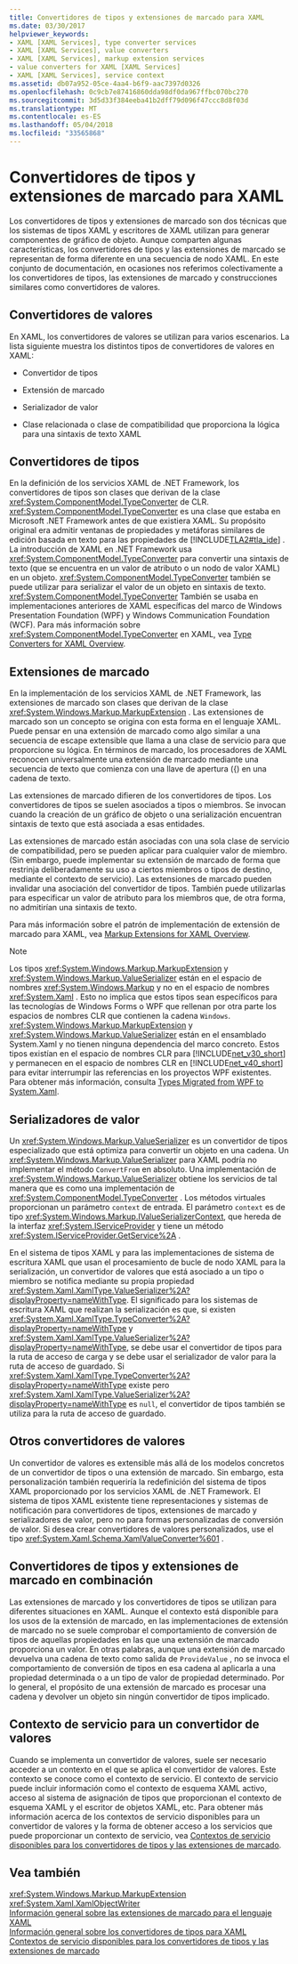 ```yaml
---
title: Convertidores de tipos y extensiones de marcado para XAML
ms.date: 03/30/2017
helpviewer_keywords:
- XAML [XAML Services], type converter services
- XAML [XAML Services], value converters
- XAML [XAML Services], markup extension services
- value converters for XAML [XAML Services]
- XAML [XAML Services], service context
ms.assetid: db07a952-05ce-4aa4-b6f9-aac7397d0326
ms.openlocfilehash: 0c9cb7e87416860dda98df0da967ffbc070bc270
ms.sourcegitcommit: 3d5d33f384eeba41b2dff79d096f47ccc8d8f03d
ms.translationtype: MT
ms.contentlocale: es-ES
ms.lasthandoff: 05/04/2018
ms.locfileid: "33565868"
---
```

# <a name="type-converters-and-markup-extensions-for-xaml"></a>Convertidores de tipos y extensiones de marcado para XAML
Los convertidores de tipos y extensiones de marcado son dos técnicas que los sistemas de tipos XAML y escritores de XAML utilizan para generar componentes de gráfico de objeto. Aunque comparten algunas características, los convertidores de tipos y las extensiones de marcado se representan de forma diferente en una secuencia de nodo XAML. En este conjunto de documentación, en ocasiones nos referimos colectivamente a los convertidores de tipos, las extensiones de marcado y construcciones similares como convertidores de valores.  
  
<a name="value_converters"></a>   
## <a name="value-converters"></a>Convertidores de valores  
 En XAML, los convertidores de valores se utilizan para varios escenarios. La lista siguiente muestra los distintos tipos de convertidores de valores en XAML:  
  
-   Convertidor de tipos  
  
-   Extensión de marcado  
  
-   Serializador de valor  
  
-   Clase relacionada o clase de compatibilidad que proporciona la lógica para una sintaxis de texto XAML  
  
<a name="type_converters"></a>   
## <a name="type-converters"></a>Convertidores de tipos  
 En la definición de los servicios XAML de .NET Framework, los convertidores de tipos son clases que derivan de la clase <xref:System.ComponentModel.TypeConverter> de CLR. <xref:System.ComponentModel.TypeConverter> es una clase que estaba en Microsoft .NET Framework antes de que existiera XAML. Su propósito original era admitir ventanas de propiedades y metáforas similares de edición basada en texto para las propiedades de [!INCLUDE[TLA2#tla_ide](../../../includes/tla2sharptla-ide-md.md)] . La introducción de XAML en .NET Framework usa <xref:System.ComponentModel.TypeConverter> para convertir una sintaxis de texto (que se encuentra en un valor de atributo o un nodo de valor XAML) en un objeto. <xref:System.ComponentModel.TypeConverter> también se puede utilizar para serializar el valor de un objeto en sintaxis de texto. <xref:System.ComponentModel.TypeConverter> También se usaba en implementaciones anteriores de XAML específicas del marco de Windows Presentation Foundation (WPF) y Windows Communication Foundation (WCF). Para más información sobre <xref:System.ComponentModel.TypeConverter> en XAML, vea [Type Converters for XAML Overview](../../../docs/framework/xaml-services/type-converters-for-xaml-overview.md).  
  
<a name="markup_extensions"></a>   
## <a name="markup-extensions"></a>Extensiones de marcado  
 En la implementación de los servicios XAML de .NET Framework, las extensiones de marcado son clases que derivan de la clase <xref:System.Windows.Markup.MarkupExtension> . Las extensiones de marcado son un concepto se origina con esta forma en el lenguaje XAML. Puede pensar en una extensión de marcado como algo similar a una secuencia de escape extensible que llama a una clase de servicio para que proporcione su lógica. En términos de marcado, los procesadores de XAML reconocen universalmente una extensión de marcado mediante una secuencia de texto que comienza con una llave de apertura ({) en una cadena de texto.  
  
 Las extensiones de marcado difieren de los convertidores de tipos. Los convertidores de tipos se suelen asociados a tipos o miembros. Se invocan cuando la creación de un gráfico de objeto o una serialización encuentran sintaxis de texto que está asociada a esas entidades.  
  
 Las extensiones de marcado están asociadas con una sola clase de servicio de compatibilidad, pero se pueden aplicar para cualquier valor de miembro. (Sin embargo, puede implementar su extensión de marcado de forma que restrinja deliberadamente su uso a ciertos miembros o tipos de destino, mediante el contexto de servicio). Las extensiones de marcado pueden invalidar una asociación del convertidor de tipos. También puede utilizarlas para especificar un valor de atributo para los miembros que, de otra forma, no admitirían una sintaxis de texto.  
  
 Para más información sobre el patrón de implementación de extensión de marcado para XAML, vea [Markup Extensions for XAML Overview](../../../docs/framework/xaml-services/markup-extensions-for-xaml-overview.md).  
  
> [!NOTE]
>  Los tipos <xref:System.Windows.Markup.MarkupExtension> y <xref:System.Windows.Markup.ValueSerializer> están en el espacio de nombres <xref:System.Windows.Markup> y no en el espacio de nombres <xref:System.Xaml> . Esto no implica que estos tipos sean específicos para las tecnologías de Windows Forms o WPF que rellenan por otra parte los espacios de nombres CLR que contienen la cadena `Windows`. <xref:System.Windows.Markup.MarkupExtension> y <xref:System.Windows.Markup.ValueSerializer> están en el ensamblado System.Xaml y no tienen ninguna dependencia del marco concreto. Estos tipos existían en el espacio de nombres CLR para [!INCLUDE[net_v30_short](../../../includes/net-v30-short-md.md)] y permanecen en el espacio de nombres CLR en [!INCLUDE[net_v40_short](../../../includes/net-v40-short-md.md)] para evitar interrumpir las referencias en los proyectos WPF existentes. Para obtener más información, consulta [Types Migrated from WPF to System.Xaml](../../../docs/framework/xaml-services/types-migrated-from-wpf-to-system-xaml.md).  
  
<a name="value_serializers"></a>   
## <a name="value-serializers"></a>Serializadores de valor  
 Un <xref:System.Windows.Markup.ValueSerializer> es un convertidor de tipos especializado que está optimiza para convertir un objeto en una cadena. Un <xref:System.Windows.Markup.ValueSerializer> para XAML podría no implementar el método `ConvertFrom` en absoluto. Una implementación de <xref:System.Windows.Markup.ValueSerializer> obtiene los servicios de tal manera que es como una implementación de <xref:System.ComponentModel.TypeConverter> . Los métodos virtuales proporcionan un parámetro `context` de entrada. El parámetro `context` es de tipo <xref:System.Windows.Markup.IValueSerializerContext>, que hereda de la interfaz <xref:System.IServiceProvider> y tiene un método <xref:System.IServiceProvider.GetService%2A> .  
  
 En el sistema de tipos XAML y para las implementaciones de sistema de escritura XAML que usan el procesamiento de bucle de nodo XAML para la serialización, un convertidor de valores que está asociado a un tipo o miembro se notifica mediante su propia propiedad <xref:System.Xaml.XamlType.ValueSerializer%2A?displayProperty=nameWithType>. El significado para los sistemas de escritura XAML que realizan la serialización es que, si existen <xref:System.Xaml.XamlType.TypeConverter%2A?displayProperty=nameWithType> y <xref:System.Xaml.XamlType.ValueSerializer%2A?displayProperty=nameWithType>, se debe usar el convertidor de tipos para la ruta de acceso de carga y se debe usar el serializador de valor para la ruta de acceso de guardado. Si <xref:System.Xaml.XamlType.TypeConverter%2A?displayProperty=nameWithType> existe pero <xref:System.Xaml.XamlType.ValueSerializer%2A?displayProperty=nameWithType> es `null`, el convertidor de tipos también se utiliza para la ruta de acceso de guardado.  
  
<a name="other_value_converters"></a>   
## <a name="other-value-converters"></a>Otros convertidores de valores  
 Un convertidor de valores es extensible más allá de los modelos concretos de un convertidor de tipos o una extensión de marcado. Sin embargo, esta personalización también requeriría la redefinición del sistema de tipos XAML proporcionado por los servicios XAML de .NET Framework. El sistema de tipos XAML existente tiene representaciones y sistemas de notificación para convertidores de tipos, extensiones de marcado y serializadores de valor, pero no para formas personalizadas de conversión de valor. Si desea crear convertidores de valores personalizados, use el tipo <xref:System.Xaml.Schema.XamlValueConverter%601> .  
  
<a name="type_converters_and_markup_extensions_in_combination"></a>   
## <a name="type-converters-and-markup-extensions-in-combination"></a>Convertidores de tipos y extensiones de marcado en combinación  
 Las extensiones de marcado y los convertidores de tipos se utilizan para diferentes situaciones en XAML. Aunque el contexto está disponible para los usos de la extensión de marcado, en las implementaciones de extensión de marcado no se suele comprobar el comportamiento de conversión de tipos de aquellas propiedades en las que una extensión de marcado proporciona un valor. En otras palabras, aunque una extensión de marcado devuelva una cadena de texto como salida de `ProvideValue` , no se invoca el comportamiento de conversión de tipos en esa cadena al aplicarla a una propiedad determinada o a un tipo de valor de propiedad determinado. Por lo general, el propósito de una extensión de marcado es procesar una cadena y devolver un objeto sin ningún convertidor de tipos implicado.  
  
<a name="service_context_for_a_value_converter"></a>   
## <a name="service-context-for-a-value-converter"></a>Contexto de servicio para un convertidor de valores  
 Cuando se implementa un convertidor de valores, suele ser necesario acceder a un contexto en el que se aplica el convertidor de valores. Este contexto se conoce como el contexto de servicio. El contexto de servicio puede incluir información como el contexto de esquema XAML activo, acceso al sistema de asignación de tipos que proporcionan el contexto de esquema XAML y el escritor de objetos XAML, etc. Para obtener más información acerca de los contextos de servicio disponibles para un convertidor de valores y la forma de obtener acceso a los servicios que puede proporcionar un contexto de servicio, vea [Contextos de servicio disponibles para los convertidores de tipos y las extensiones de marcado](../../../docs/framework/xaml-services/service-contexts-available-to-type-converters-and-markup-extensions.md).  
  
## <a name="see-also"></a>Vea también  
 <xref:System.Windows.Markup.MarkupExtension>  
 <xref:System.Xaml.XamlObjectWriter>  
 [Información general sobre las extensiones de marcado para el lenguaje XAML](../../../docs/framework/xaml-services/markup-extensions-for-xaml-overview.md)  
 [Información general sobre los convertidores de tipos para XAML](../../../docs/framework/xaml-services/type-converters-for-xaml-overview.md)  
 [Contextos de servicio disponibles para los convertidores de tipos y las extensiones de marcado](../../../docs/framework/xaml-services/service-contexts-available-to-type-converters-and-markup-extensions.md)
